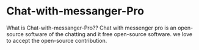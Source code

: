 # Chat-with-messanger-Pro

What is Chat-with-messanger-Pro??
Chat with messenger pro is an open-source software of the chatting and it free open-source software. we love to accept the open-source contribution.
